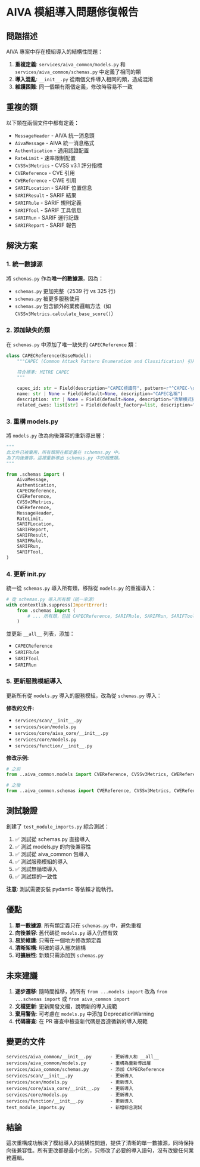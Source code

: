 # AIVA 模組導入問題修復報告

## 問題描述

AIVA 專案中存在模組導入的結構性問題：

1. **重複定義**: `services/aiva_common/models.py` 和 `services/aiva_common/schemas.py` 中定義了相同的類
2. **導入混亂**: `__init__.py` 從兩個文件導入相同的類，造成混淆
3. **維護困難**: 同一個類有兩個定義，修改時容易不一致

## 重複的類

以下類在兩個文件中都有定義：

- `MessageHeader` - AIVA 統一消息頭
- `AivaMessage` - AIVA 統一消息格式
- `Authentication` - 通用認證配置
- `RateLimit` - 速率限制配置
- `CVSSv3Metrics` - CVSS v3.1 評分指標
- `CVEReference` - CVE 引用
- `CWEReference` - CWE 引用
- `SARIFLocation` - SARIF 位置信息
- `SARIFResult` - SARIF 結果
- `SARIFRule` - SARIF 規則定義
- `SARIFTool` - SARIF 工具信息
- `SARIFRun` - SARIF 運行記錄
- `SARIFReport` - SARIF 報告

## 解決方案

### 1. 統一數據源

將 `schemas.py` 作為**唯一的數據源**，因為：
- `schemas.py` 更加完整（2539 行 vs 325 行）
- `schemas.py` 被更多服務使用
- `schemas.py` 包含額外的業務邏輯方法（如 `CVSSv3Metrics.calculate_base_score()`）

### 2. 添加缺失的類

在 `schemas.py` 中添加了唯一缺失的 `CAPECReference` 類：

```python
class CAPECReference(BaseModel):
    """CAPEC (Common Attack Pattern Enumeration and Classification) 引用

    符合標準: MITRE CAPEC
    """

    capec_id: str = Field(description="CAPEC標識符", pattern=r"^CAPEC-\d+$")
    name: str | None = Field(default=None, description="CAPEC名稱")
    description: str | None = Field(default=None, description="攻擊模式描述")
    related_cwes: list[str] = Field(default_factory=list, description="相關CWE列表")
```

### 3. 重構 models.py

將 `models.py` 改為向後兼容的重新導出層：

```python
"""
此文件已被棄用，所有類現在都定義在 schemas.py 中。
為了向後兼容，這裡重新導出 schemas.py 中的相應類。
"""

from .schemas import (
    AivaMessage,
    Authentication,
    CAPECReference,
    CVEReference,
    CVSSv3Metrics,
    CWEReference,
    MessageHeader,
    RateLimit,
    SARIFLocation,
    SARIFReport,
    SARIFResult,
    SARIFRule,
    SARIFRun,
    SARIFTool,
)
```

### 4. 更新 __init__.py

統一從 `schemas.py` 導入所有類，移除從 `models.py` 的重複導入：

```python
# 從 schemas.py 導入所有類（統一來源）
with contextlib.suppress(ImportError):
    from .schemas import (
        # ... 所有類，包括 CAPECReference, SARIFRule, SARIFRun, SARIFTool
    )
```

並更新 `__all__` 列表，添加：
- `CAPECReference`
- `SARIFRule`
- `SARIFTool`
- `SARIFRun`

### 5. 更新服務模組導入

更新所有從 `models.py` 導入的服務模組，改為從 `schemas.py` 導入：

**修改的文件:**
- `services/scan/__init__.py`
- `services/scan/models.py`
- `services/core/aiva_core/__init__.py`
- `services/core/models.py`
- `services/function/__init__.py`

**修改示例:**
```python
# 之前
from ..aiva_common.models import CVEReference, CVSSv3Metrics, CWEReference

# 之後
from ..aiva_common.schemas import CVEReference, CVSSv3Metrics, CWEReference
```

## 測試驗證

創建了 `test_module_imports.py` 綜合測試：

1. ✅ 測試從 schemas.py 直接導入
2. ✅ 測試 models.py 的向後兼容性
3. ✅ 測試從 aiva_common 包導入
4. ✅ 測試服務模組的導入
5. ✅ 測試無循環導入
6. ✅ 測試類的一致性

**注意**: 測試需要安裝 pydantic 等依賴才能執行。

## 優點

1. **單一數據源**: 所有類定義只在 `schemas.py` 中，避免重複
2. **向後兼容**: 舊代碼從 `models.py` 導入仍然有效
3. **易於維護**: 只需在一個地方修改類定義
4. **清晰架構**: 明確的導入層次結構
5. **可擴展性**: 新類只需添加到 `schemas.py`

## 未來建議

1. **逐步遷移**: 隨時間推移，將所有 `from ...models import` 改為 `from ...schemas import` 或 `from aiva_common import`
2. **文檔更新**: 更新開發文檔，說明新的導入規範
3. **棄用警告**: 可考慮在 `models.py` 中添加 DeprecationWarning
4. **代碼審查**: 在 PR 審查中檢查新代碼是否遵循新的導入規範

## 變更的文件

```
services/aiva_common/__init__.py       - 更新導入和 __all__
services/aiva_common/models.py         - 重構為重新導出層
services/aiva_common/schemas.py        - 添加 CAPECReference
services/scan/__init__.py              - 更新導入
services/scan/models.py                - 更新導入
services/core/aiva_core/__init__.py    - 更新導入
services/core/models.py                - 更新導入
services/function/__init__.py          - 更新導入
test_module_imports.py                 - 新增綜合測試
```

## 結論

這次重構成功解決了模組導入的結構性問題，提供了清晰的單一數據源，同時保持向後兼容性。所有更改都是最小化的，只修改了必要的導入語句，沒有改變任何業務邏輯。
